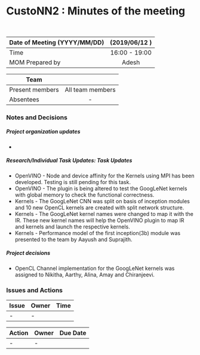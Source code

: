 # CustoNN2 : Minutes of the meeting
<br/>

| Date of Meeting (YYYY/MM/DD)  | (2019/06/12 )  |  
|:--- | :---: |  
| Time  |  16:00 - 19:00 |  
| MOM Prepared by  | Adesh  |  

| Team | |
| --- | :---: |
| Present members | All team members | 
| Absentees | - |

### Notes and Decisions 
##### Project organization updates
- 

##### Research/Individual Task Updates: Task Updates
- OpenVINO - Node and device affinity for the Kernels using MPI has been developed. Testing is still pending for this task.  
- OpenVINO - The plugin is being altered to test the GoogLeNet kernels with global memory to check the functional correctness.
- Kernels - The GoogLeNet CNN was split on basis of inception modules and 10 new OpenCL kernels are created with split network structure.
- Kernels - The GoogLeNet kernel names were changed to map it with the IR. These new kernel names will help the OpenVINO plugin to map IR and kernels and launch the respective kernels.
- Kernels - Performance model of the first inception(3b) module was presented to the team by Aayush and Suprajith. 
##### Project decisions
- OpenCL Channel implementation for the GoogLeNet kernels was assigned to Nikitha, Aarthy, Alina, Amay and Chiranjeevi.

### Issues and Actions
| Issue | Owner | Time |
|:--- | :--- | :---: |
| - | - |


|Action| Owner|Due Date|
|:--- | :--- | :---: |
| - | - |

